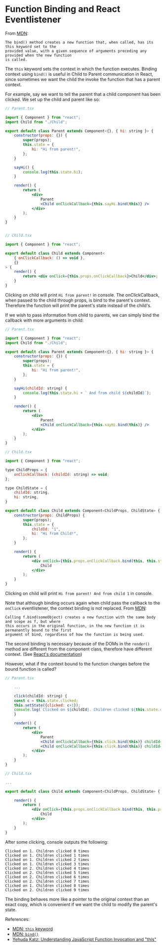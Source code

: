 # Function Binding and React Eventlistener

From [MDN](https://developer.mozilla.org/en-US/docs/Web/JavaScript/Reference/Global_objects/Function/bind):

```text
The bind() method creates a new function that, when called, has its this keyword set to the 
provided value, with a given sequence of arguments preceding any provided when the new function 
is called.
```

The `this` keyword sets the context in which the function executes. Binding context using `bind()` is useful in Child to Parent communication in React, since sometimes we want the child the invoke the function that has a parent context.  

For example, say we want to tell the parent that a child component has been clicked. We set up the child and parent like so:

```jsx
// Parent.tsx

import { Component } from "react";
import Child from "./Child";

export default class Parent extends Component<{}, { hi: string }> {
    constructor(props: {}) {
        super(props);
        this.state = {
            hi: "Hi from parent!",
        };
    }

    sayHi() {
        console.log(this.state.hi);
    }

    render() {
        return (
            <div>
                Parent
                <Child onClickCallback={this.sayHi.bind(this)} />
            </div>
        );
    }
}


// Child.tsx

import { Component } from "react";

export default class Child extends Component<
    { onClickCallback: () => void },
    {}
> {
    render() {
        return <div onClick={this.props.onClickCallback}>Child</div>;
    }
}
```

Clicking on child will print `Hi from parent!` in console. The onClickCallback, when passed to the child through props, is bind to the parent's context. Therefore the function will print the parent's state instead of the child's.  

If we wish to pass information from child to parents, we can simply bind the callback with more arguments in child:

```jsx
// Parent.tsx

import { Component } from "react";
import Child from "./Child";

export default class Parent extends Component<{}, { hi: string }> {
    constructor(props: {}) {
        super(props);
        this.state = {
            hi: "Hi from parent!",
        };
    }

    sayHi(childId: string) {
        console.log(this.state.hi + ` And from child ${childId}`);
    }

    render() {
        return (
            <div>
                Parent
                <Child onClickCallback={this.sayHi.bind(this)} />
            </div>
        );
    }
}

// Child.tsx

import { Component } from "react";

type ChildProps = {
    onClickCallback: (childId: string) => void;
};

type ChildState = {
    childId: string,
    hi: string, 
}

export default class Child extends Component<ChildProps, ChildState> {
    constructor(props: ChildProps) {
        super(props);
        this.state = {
            childId: "1",
            hi: "Hi from Child!",
        };
    }

    render() {
        return (
            <div onClick={this.props.onClickCallback.bind(this, this.state.childId)}>
                Child
            </div>
        );
    }
}
```

Clicking on child will print `Hi from parent! And from child 1` in console.

Note that although binding occurs again when child pass the callback to the `onClick` eventlistener, the context binding is not replaced. From [MDN](https://developer.mozilla.org/en-US/docs/Web/JavaScript/Reference/Operators/this):

```text
Calling f.bind(someObject) creates a new function with the same body and scope as f, but where
this occurs in the original function, in the new function it is permanently bound to the first
argument of bind, regardless of how the function is being used.
```

The second binding is necessary because of the DOMs in the `render()` method are different from the component class, therefore have different context. (See [React's documentation](https://reactjs.org/docs/faq-functions.html#why-is-binding-necessary-at-all))

However, what if the context bound to the function changes before the bound function is called?

```jsx
// Parent.tsx

    ...

    click(childId: string) {
    const c = this.state.clicked;
    this.setState({clicked: c+1});
    console.log(`Clicked on ${childId}. Children clicked ${this.state.clicked} times`);
    }

    render() {
        return (
            <div>
                Parent
                <Child onClickCallback={this.click.bind(this)} childId="1"/>
                <Child onClickCallback={this.click.bind(this)} childId="2"/>
            </div>
        );
    }
}

// Child.tsx

...

export default class Child extends Component<ChildProps, ChildState> {

    render() {
        return (
            <div onClick={this.props.onClickCallback.bind(this, this.props.childId)}>
                Child
            </div>
        );
    }
}
```

After some clicking, console outputs the following:

```text
Clicked on 1. Children clicked 0 times
Clicked on 1. Children clicked 1 times
Clicked on 1. Children clicked 2 times
Clicked on 1. Children clicked 3 times
Clicked on 2. Children clicked 4 times
Clicked on 2. Children clicked 5 times
Clicked on 2. Children clicked 6 times
Clicked on 2. Children clicked 7 times
Clicked on 1. Children clicked 8 times
Clicked on 2. Children clicked 9 times
```

The binding behaves more like a pointer to the original context than an exact copy, which is convenient if we want the child to modify the parent's state.

References:

- [MDN: `this` keyword](https://developer.mozilla.org/en-US/docs/Web/JavaScript/Reference/Operators/this)  
- [MDN: `bind()`](https://developer.mozilla.org/en-US/docs/Web/JavaScript/Reference/Global_Objects/Function/bind)
- [Yehuda Katz: Understanding JavaScript Function Invocation and "this"](https://yehudakatz.com/2011/08/11/understanding-javascript-function-invocation-and-this/)
